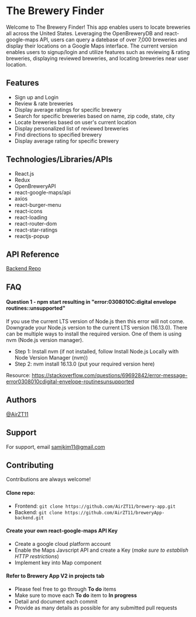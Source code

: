 # The Brewery Finder

Welcome to The Brewery Finder! This app enables users to locate breweries all across
the United States. Leveraging the OpenBreweryDB and react-google-maps API, users can query
a datebase of over 7,000 breweries and display their locations on a Google Maps interface.
The current version enables users to signup/login and utilize features such as reviewing &
rating breweries, displaying reviewed breweries, and locating breweries near user location.

## Features

- Sign up and Login
- Review & rate breweries
- Display average ratings for specific brewery
- Search for specific breweries based on name, zip code, state, city
- Locate breweries based on user's current location
- Display personalized list of reviewed breweries
- Find directions to specified brewery
- Display average rating for specific brewery

## Technologies/Libraries/APIs

- React.js
- Redux
- OpenBreweryAPI
- react-google-maps/api
- axios
- react-burger-menu
- react-icons
- react-loading
- react-router-dom
- react-star-ratings
- reactjs-popup

## API Reference

[Backend Repo](https://github.com/AirZT11/breweryApp-backend)

## FAQ

#### Question 1 - npm start resulting in "error:0308010C:digital envelope routines::unsupported"

If you use the current LTS version of Node.js then this error will not come.
Downgrade your Node.js version to the current LTS version (16.13.0).
There can be multiple ways to install the required version.
One of them is using nvm (Node.js version manager).

- Step 1: Install nvm (if not installed, follow Install Node.js Locally with Node Version Manager (nvm))
- Step 2: nvm install 16.13.0 (put your required version here)

Resource: https://stackoverflow.com/questions/69692842/error-message-error0308010cdigital-envelope-routinesunsupported

## Authors

[@AirZT11](https://www.github.com/AirZT11)

## Support

For support, email samjkim11@gmail.com

## Contributing

Contributions are always welcome!

#### Clone repo:

- Frontend: `git clone https://github.com/AirZT11/brewery-app.git`
- Backend: `git clone https://github.com/AirZT11/breweryApp-backend.git`

#### Create your own react-google-maps API Key

- Create a google cloud platform account
- Enable the Maps Javscript API and create a Key (_make sure to establish HTTP restrictions_)
- Implement key into Map component

#### Refer to Brewery App V2 in projects tab

- Please feel free to go through **To do** items
- Make sure to move each **To do** item to **In progress**
- Detail and document each commit
- Provide as many details as possible for any submitted pull requests

